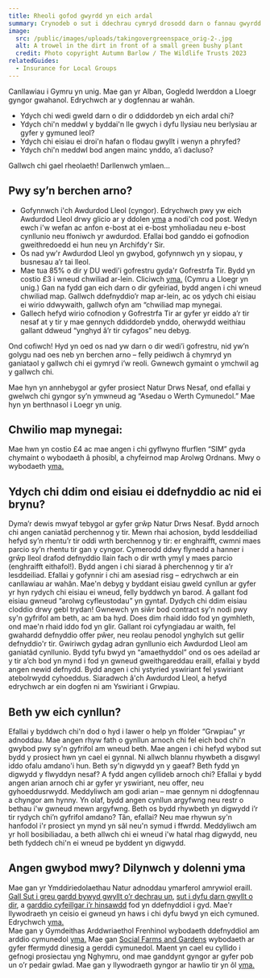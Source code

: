 ```yaml
---
title: Rheoli gofod gwyrdd yn eich ardal
summary: Crynodeb o sut i ddechrau cymryd drosodd darn o fannau gwyrdd
image:
  src: /public/images/uploads/takingovergreenspace_orig-2-.jpg
  alt: A trowel in the dirt in front of a small green bushy plant
  credit: Photo copyright Autumn Barlow / The Wildlife Trusts 2023
relatedGuides:
  - Insurance for Local Groups
---
```

Canllawiau i Gymru yn unig. Mae gan yr Alban, Gogledd Iwerddon a Lloegr gyngor gwahanol. Edrychwch ar y dogfennau ar wahân.

* Ydych chi wedi gweld darn o dir o ddiddordeb yn eich ardal chi?
* Ydych chi'n meddwl y byddai'n lle gwych i dyfu llysiau neu berlysiau ar gyfer y gymuned leol?
* Ydych chi eisiau ei droi'n hafan o flodau gwyllt i wenyn a phryfed?
* Ydych chi'n meddwl bod angen mainc ynddo, a’i dacluso?

Gallwch chi gael rheolaeth! Darllenwch ymlaen…

## Pwy sy’n berchen arno?

* Gofynnwch i'ch Awdurdod Lleol (cyngor). Edrychwch pwy yw eich Awdurdod Lleol drwy glicio ar y ddolen [yma](https://www.gov.uk/find-local-council) a nodi'ch cod post.  Wedyn ewch i'w wefan ac anfon e-bost at ei e-bost ymholiadau neu e-bost cynllunio neu ffoniwch yr awdurdod. Efallai bod ganddo ei gofnodion gweithredoedd ei hun neu yn Archifdy'r Sir.
* Os nad yw'r Awdurdod Lleol yn gwybod, gofynnwch yn y siopau, y busnesau a’r tai lleol.
* Mae tua 85% o dir y DU wedi'i gofrestru gyda'r Gofrestrfa Tir. Bydd yn costio £3 i wneud chwiliad ar-lein. Cliciwch [yma.](https://www.gov.uk/search-property-information-land-registry) (Cymru a Lloegr yn unig.) Gan na fydd gan eich darn o dir gyfeiriad, bydd angen i chi wneud chwiliad map. Gallwch ddefnyddio’r map ar-lein, ac os ydych chi eisiau ei wirio ddwywaith, gallwch ofyn am “chwiliad map mynegai.
* Gallech hefyd wirio cofnodion y Gofrestrfa Tir ar gyfer yr eiddo a’r tir nesaf at y tir y mae gennych ddiddordeb ynddo, oherwydd weithiau gallant ddweud “ynghyd â’r tir cyfagos” neu debyg. 

Ond cofiwch! Hyd yn oed os nad yw darn o dir wedi’i gofrestru, nid yw’n golygu nad oes neb yn berchen arno – felly peidiwch â chymryd yn ganiataol y gallwch chi ei gymryd i’w reoli. Gwnewch gymaint o ymchwil ag y gallwch chi.

Mae hyn yn annhebygol ar gyfer prosiect Natur Drws Nesaf, ond efallai y gwelwch chi gyngor sy’n ymwneud ag “Asedau o Werth Cymunedol.” Mae hyn yn berthnasol i Loegr yn unig.

## Chwilio map mynegai:

Mae hwn yn costio £4 ac mae angen i chi gyflwyno ffurflen “SIM” gyda chymaint o wybodaeth â phosibl, a chyfeirnod map Arolwg Ordnans. Mwy o wybodaeth [yma.](https://www.gov.uk/government/publications/index-map-application-for-an-official-search-sim)
  
## Ydych chi ddim ond eisiau ei ddefnyddio ac nid ei brynu? 

Dyma’r dewis mwyaf tebygol ar gyfer grŵp Natur Drws Nesaf.
Bydd arnoch chi angen caniatâd perchennog y tir. Mewn rhai achosion, bydd lesddeiliad hefyd sy’n rhentu’r tir oddi wrth berchennog y tir: er enghraifft, cwmni maes parcio sy’n rhentu tir gan y cyngor. Cymerodd ddwy flynedd a hanner i grŵp lleol drafod defnyddio llain fach o dir wrth ymyl y maes parcio (enghraifft eithafol!). Bydd angen i chi siarad â pherchennog y tir a’r lesddeiliad.
Efallai y gofynnir i chi am asesiad risg – edrychwch ar ein canllawiau ar wahân. Mae'n debyg y byddant eisiau gweld cynllun ar gyfer yr hyn rydych chi eisiau ei wneud, felly byddwch yn barod. A gallant fod eisiau gwneud “arolwg cyfleustodau” yn gyntaf. Dydych chi ddim eisiau cloddio drwy gebl trydan!
Gwnewch yn siŵr bod contract sy'n nodi pwy sy'n gyfrifol am beth, ac am ba hyd. Does dim rhaid iddo fod yn gymhleth, ond mae'n rhaid iddo fod yn glir. Gallant roi cyfyngiadau ar waith, fel gwahardd defnyddio offer pŵer, neu reolau penodol ynghylch sut gellir defnyddio'r tir.
Gwiriwch gydag adran gynllunio eich Awdurdod Lleol am ganiatâd cynllunio. Bydd tyfu bwyd yn “amaethyddol” ond os oes adeilad ar y tir a’ch bod yn mynd i fod yn gwneud gweithgareddau eraill, efallai y bydd angen newid defnydd.
Bydd angen i chi ystyried yswiriant fel yswiriant atebolrwydd cyhoeddus. Siaradwch â'ch Awdurdod Lleol, a hefyd edrychwch ar ein dogfen ni am Yswiriant i Grwpiau.

## Beth yw eich cynllun?

Efallai y byddwch chi'n dod o hyd i lawer o help yn ffolder “Grwpiau” yr adnoddau. Mae angen rhyw fath o gynllun arnoch chi fel eich bod chi'n gwybod pwy sy'n gyfrifol am wneud beth.
Mae angen i chi hefyd wybod sut bydd y prosiect hwn yn cael ei gynnal. Ni allwch blannu rhywbeth a disgwyl iddo ofalu amdano'i hun. Beth sy'n digwydd yn y gaeaf? Beth fydd yn digwydd y flwyddyn nesaf?
A fydd angen cyllideb arnoch chi? Efallai y bydd angen arian arnoch chi ar gyfer yr yswiriant, neu offer, neu gyhoeddusrwydd. Meddyliwch am godi arian – mae gennym ni ddogfennau a chyngor am hynny.
Yn olaf, bydd angen cynllun argyfwng neu restr o bethau i'w gwneud mewn argyfwng. Beth os bydd rhywbeth yn digwydd i’r tir rydych chi’n gyfrifol amdano? Tân, efallai? Neu mae rhywun sy'n hanfodol i'r prosiect yn mynd yn sâl neu'n symud i ffwrdd. Meddyliwch am yr holl bosibiliadau, a beth allwch chi ei wneud i'w hatal rhag digwydd, neu beth fyddech chi'n ei wneud pe byddent yn digwydd.

## Angen gwybod mwy? Dilynwch y dolenni yma

Mae gan yr Ymddiriedolaethau Natur adnoddau ymarferol amrywiol eraill. [Gall Sut i greu gardd bywyd gwyllt o’r dechrau un](https://www.wildlifetrusts.org/actions/how-start-wildlife-garden-scratch), [sut i dyfu darn gwyllt o dir](https://www.wildlifetrusts.org/actions/how-grow-wild-patch-or-mini-meadow), a [garddio cyfeillgar i’r hinsawdd](https://www.wildlifetrusts.org/actions/climate-friendly-gardening) fod yn ddefnyddiol i gyd.
Mae'r llywodraeth yn ceisio ei gwneud yn haws i chi dyfu bwyd yn eich cymuned. Edrychwch [yma.](https://assets.publishing.service.gov.uk/government/uploads/system/uploads/attachment_data/file/7595/2203624.pdf)  
Mae gan y Gymdeithas Arddwriaethol Frenhinol wybodaeth ddefnyddiol am arddio cymunedol [yma.](https://www.rhs.org.uk/get-involved/community-gardening/resources) 
Mae gan [Social Farms and Gardens](https://www.farmgarden.org.uk/) wybodaeth ar gyfer ffermydd dinesig a gerddi cymunedol. Maent yn cael eu cyllido i gefnogi prosiectau yng Nghymru, ond mae ganddynt gyngor ar gyfer pob un o’r pedair gwlad. 
Mae gan y llywodraeth gyngor ar hawlio tir yn ôl [yma.](https://www.gov.uk/government/publications/2010-to-2015-government-policy-localism/2010-to-2015-government-policy-localism#appendix-5-community-right-to-reclaim-land)  

